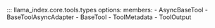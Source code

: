 ::: llama_index.core.tools.types
    options:
      members:
        - AsyncBaseTool
        - BaseToolAsyncAdapter
        - BaseTool
        - ToolMetadata
        - ToolOutput
